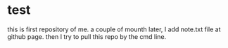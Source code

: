 # test
this is first repository of me. 
a couple of mounth later, I add note.txt file at github page. then I try to pull this repo by the cmd line.
